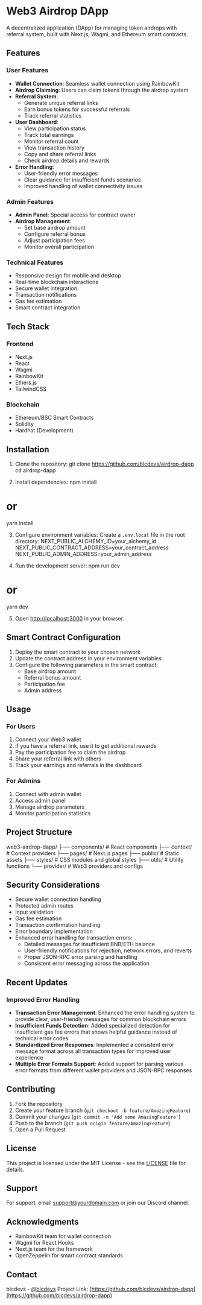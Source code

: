 # Web3 Airdrop DApp

A decentralized application (DApp) for managing token airdrops with referral system, built with Next.js, Wagmi, and Ethereum smart contracts.

## Features

### User Features
- **Wallet Connection**: Seamless wallet connection using RainbowKit
- **Airdrop Claiming**: Users can claim tokens through the airdrop system
- **Referral System**: 
  - Generate unique referral links
  - Earn bonus tokens for successful referrals
  - Track referral statistics
- **User Dashboard**:
  - View participation status
  - Track total earnings
  - Monitor referral count
  - View transaction history
  - Copy and share referral links
  - Check airdrop details and rewards
- **Error Handling**:
  - User-friendly error messages
  - Clear guidance for insufficient funds scenarios
  - Improved handling of wallet connectivity issues

### Admin Features
- **Admin Panel**: Special access for contract owner
- **Airdrop Management**:
  - Set base airdrop amount
  - Configure referral bonus
  - Adjust participation fees
  - Monitor overall participation

### Technical Features
- Responsive design for mobile and desktop
- Real-time blockchain interactions
- Secure wallet integration
- Transaction notifications
- Gas fee estimation
- Smart contract integration

## Tech Stack

### Frontend
- Next.js
- React
- Wagmi
- RainbowKit
- Ethers.js
- TailwindCSS

### Blockchain
- Ethereum/BSC Smart Contracts
- Solidity
- Hardhat (Development)

## Installation

1. Clone the repository:
git clone https://github.com/blcdevs/airdrop-dapp
cd airdrop-dapp

2. Install dependencies:
npm install
# or
yarn install

3. Configure environment variables:
Create a `.env.local` file in the root directory:
NEXT_PUBLIC_ALCHEMY_ID=your_alchemy_id
NEXT_PUBLIC_CONTRACT_ADDRESS=your_contract_address
NEXT_PUBLIC_ADMIN_ADDRESS=your_admin_address

4. Run the development server:
npm run dev
# or
yarn dev

5. Open [http://localhost:3000](http://localhost:3000) in your browser.

## Smart Contract Configuration

1. Deploy the smart contract to your chosen network
2. Update the contract address in your environment variables
3. Configure the following parameters in the smart contract:
   - Base airdrop amount
   - Referral bonus amount
   - Participation fee
   - Admin address

## Usage

### For Users
1. Connect your Web3 wallet
2. If you have a referral link, use it to get additional rewards
3. Pay the participation fee to claim the airdrop
4. Share your referral link with others
5. Track your earnings and referrals in the dashboard

### For Admins
1. Connect with admin wallet
2. Access admin panel
3. Manage airdrop parameters
4. Monitor participation statistics

## Project Structure
web3-airdrop-dapp/
├── components/          # React components
├── context/            # Context providers
├── pages/              # Next.js pages
├── public/             # Static assets
├── styles/            # CSS modules and global styles
├── utils/             # Utility functions
└── provider/          # Web3 providers and configs

## Security Considerations

- Secure wallet connection handling
- Protected admin routes
- Input validation
- Gas fee estimation
- Transaction confirmation handling
- Error boundary implementation
- Enhanced error handling for transaction errors:
  - Detailed messages for insufficient BNB/ETH balance
  - User-friendly notifications for rejection, network errors, and reverts
  - Proper JSON-RPC error parsing and handling
  - Consistent error messaging across the application

## Recent Updates

### Improved Error Handling
- **Transaction Error Management**: Enhanced the error handling system to provide clear, user-friendly messages for common blockchain errors
- **Insufficient Funds Detection**: Added specialized detection for insufficient gas fee errors that shows helpful guidance instead of technical error codes
- **Standardized Error Responses**: Implemented a consistent error message format across all transaction types for improved user experience
- **Multiple Error Formats Support**: Added support for parsing various error formats from different wallet providers and JSON-RPC responses

## Contributing

1. Fork the repository
2. Create your feature branch (`git checkout -b feature/AmazingFeature`)
3. Commit your changes (`git commit -m 'Add some AmazingFeature'`)
4. Push to the branch (`git push origin feature/AmazingFeature`)
5. Open a Pull Request

## License

This project is licensed under the MIT License - see the [LICENSE](LICENSE) file for details.

## Support

For support, email support@yourdomain.com or join our Discord channel.

## Acknowledgments

- RainbowKit team for wallet connection
- Wagmi for React Hooks
- Next.js team for the framework
- OpenZeppelin for smart contract standards

## Contact

blcdevs - [@blcdevs](https://twitter.com/blcdevs)
Project Link: [https://github.com/blcdevs/airdrop-dapp](https://github.com/blcdevs/airdrop-dapp)